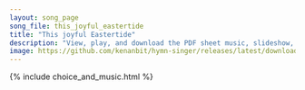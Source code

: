```yaml
---
layout: song_page
song_file: this_joyful_eastertide
title: "This joyful Eastertide"
description: "View, play, and download the PDF sheet music, slideshow, and audio. Lyrics: This joyful Eastertide, away with sin and sorrow! My love, the crucified, hath sprung to life this morrow.    Had Christ, who once was slain, ne'er bu... english christian easter 4part"
image: https://github.com/kenanbit/hymn-singer/releases/latest/download/this_joyful_eastertide-trad.png
---
```


{% include choice_and_music.html %}